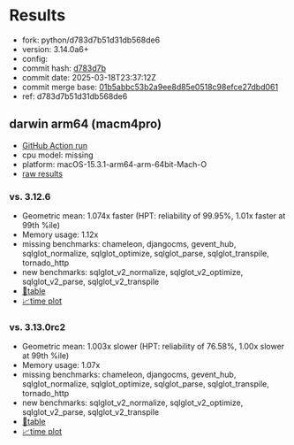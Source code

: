 # Results

- fork: python/d783d7b51d31db568de6
- version: 3.14.0a6+
- config: 
- commit hash: [d783d7b](https://github.com/python/cpython/commit/d783d7b)
- commit date: 2025-03-18T23:37:12Z
- commit merge base: [01b5abbc53b2a9ee8d85e0518c98efce27dbd061](https://github.com/python/cpython/commit/01b5abbc53b2a9ee8d85e0518c98efce27dbd061)
- ref: d783d7b51d31db568de6

## darwin arm64 (macm4pro)

- [GitHub Action run](https://github.com/facebookexperimental/free-threading-benchmarking/actions/runs/13936099299)
- cpu model: missing
- platform: macOS-15.3.1-arm64-arm-64bit-Mach-O
- [raw results](bm-20250318-macm4pro-arm64-python-d783d7b51d31db568de6-3.14.0a6%2B-d783d7b.json)

### vs. 3.12.6

- Geometric mean: 1.074x faster (HPT: reliability of 99.95%, 1.01x faster at 99th %ile)
- Memory usage: 1.12x
- missing benchmarks: chameleon, djangocms, gevent_hub, sqlglot_normalize, sqlglot_optimize, sqlglot_parse, sqlglot_transpile, tornado_http
- new benchmarks: sqlglot_v2_normalize, sqlglot_v2_optimize, sqlglot_v2_parse, sqlglot_v2_transpile
- [📄table](bm-20250318-macm4pro-arm64-python-d783d7b51d31db568de6-3.14.0a6%2B-d783d7b-vs-3.12.6.md)
- [📈time plot](bm-20250318-macm4pro-arm64-python-d783d7b51d31db568de6-3.14.0a6%2B-d783d7b-vs-3.12.6.svg)

### vs. 3.13.0rc2

- Geometric mean: 1.003x slower (HPT: reliability of 76.58%, 1.00x slower at 99th %ile)
- Memory usage: 1.07x
- missing benchmarks: chameleon, djangocms, gevent_hub, sqlglot_normalize, sqlglot_optimize, sqlglot_parse, sqlglot_transpile, tornado_http
- new benchmarks: sqlglot_v2_normalize, sqlglot_v2_optimize, sqlglot_v2_parse, sqlglot_v2_transpile
- [📄table](bm-20250318-macm4pro-arm64-python-d783d7b51d31db568de6-3.14.0a6%2B-d783d7b-vs-3.13.0rc2.md)
- [📈time plot](bm-20250318-macm4pro-arm64-python-d783d7b51d31db568de6-3.14.0a6%2B-d783d7b-vs-3.13.0rc2.svg)

